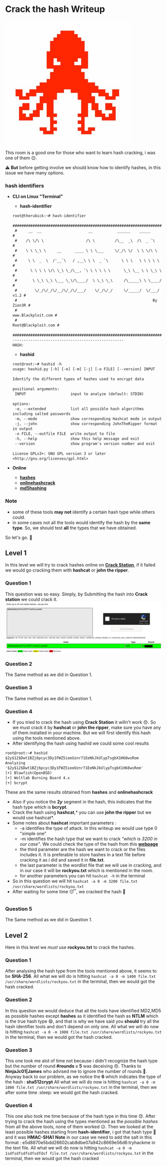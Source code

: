 # Crack the hash Writeup
![Crack the hash image](./CrackTheHash.jpeg)

This room is a good one for those who want to learn hash cracking, i was one of them  :relieved:.

:warning: **But** before getting involve we should know how to identify hashes, in this issue we have many options.

### hash identifiers
* **CLI on Linux "Terminal"**

  - **hash-identifier**
  ```
  root@therubick:~# hash-identifier 
   #########################################################################
   #     __  __                     __           ______    _____           #
   #    /\ \/\ \                   /\ \         /\__  _\  /\  _ `\         #
   #    \ \ \_\ \     __      ____ \ \ \___     \/_/\ \/  \ \ \/\ \        #
   #     \ \  _  \  /'__`\   / ,__\ \ \  _ `\      \ \ \   \ \ \ \ \       #
   #      \ \ \ \ \/\ \_\ \_/\__, `\ \ \ \ \ \      \_\ \__ \ \ \_\ \      #
   #       \ \_\ \_\ \___ \_\/\____/  \ \_\ \_\     /\_____\ \ \____/      #
   #        \/_/\/_/\/__/\/_/\/___/    \/_/\/_/     \/_____/  \/___/  v1.2 #
   #                                                             By Zion3R #
   #                                                    www.Blackploit.com #
   #                                                   Root@Blackploit.com #
   #########################################################################
  --------------------------------------------------
  HASH: 

  ```
   - **hashid**
   ```
  root@root:~# hashid -h
  usage: hashid.py [-h] [-e] [-m] [-j] [-o FILE] [--version] INPUT

  Identify the different types of hashes used to encrypt data

  positional arguments:
    INPUT                    input to analyze (default: STDIN)

  options:
    -e, --extended           list all possible hash algorithms including salted passwords
    -m, --mode               show corresponding Hashcat mode in output
    -j, --john               show corresponding JohnTheRipper format in output
    -o FILE, --outfile FILE  write output to file
    -h, --help               show this help message and exit
    --version                show program's version number and exit

  License GPLv3+: GNU GPL version 3 or later <http://gnu.org/licenses/gpl.html>
  ```


* **Online**

  * [**hashes**](https://hashes.com/en/tools/hash_identifier)
  * [**onlinehashcrack**](https://www.onlinehashcrack.com/hash-identification.php)
  * [**md5hashing**](https://md5hashing.net/hash_type_checker)

### Note
* some of these tools **may not** identify a certain hash type while others could.
* in some cases not all the tools would identify the hash by the **same type**. So, we should test **all** the types that we have obtained.

So let's go.  :punch:

## Level 1
In this level we will try to crack hashes online on [**Crack Station**](https://crackstation.net/), if it failed we would go cracking them with **hashcat** or **john the ripper**.

### Question 1
This question was so easy. Simply, by Submitting the hash into **Crack station** we could crack it.
![Question One](./L1Q1.png)

### Question 2
The Same method as we did in Question 1.

### Question 3
The Same method as we did in Question 1.

### Question 4
* If you tried to crack the hash using **Crack Station** it willn't work :disappointed:. So we must crack it by **hashcat** or **john the ripper**, make sure you have any of them installed in your machine. But we will first identify this hash using the tools mentioned above.
* After identifying the hash using hashid we could some cool results 

```
root@root:~# hashid
$2y$12$Dwt1BZj6pcyc3Dy1FWZ5ieeUznr71EeNkJkUlypTsgbX1H68wsRom
Analyzing '$2y$12$Dwt1BZj6pcyc3Dy1FWZ5ieeUznr71EeNkJkUlypTsgbX1H68wsRom'
[+] Blowfish(OpenBSD) 
[+] Woltlab Burning Board 4.x 
[+] bcrypt
```
 These are the same results obtained from **hashes** and **onlinehashcrack**
* Also if you notice the **$2y$** segment in the hash, this indicates that the hash type which is **bcrypt**.
* Crack the hash using **hashcat**,* you can use **john the ripper** but we would use hashcat*. 
* Some notes about **hashcat** important parameters :
  * -a identifies the type of attack. In this writeup we would use type 0 "simple one"
  * -m identifies the hash type that we want to crack *"which is 3200 in our case"*. We could check the type of the hash from this [**webpage**](https://hashcat.net/wiki/doku.php?id=example_hashes)
  * the third parameter are the hash we want to crack or the files includes it. It is preferable to store hashes in a text file before cracking it as i did and saved it in **file.txt**.
  * the last parameter is the wordlist file that we will use in cracking, and in our case it will be **rockyou.txt** which is mentioned in the room.
  * for another parameters you can hit ```hashcat -h``` in the terminal
* So in this question we will hit ```hashcat -a 0 -m 3200 file.txt /usr/share/wordlists/rockyou.txt```
* After waiting for some time :sleeping:, we cracked the hash :muscle: 
```

```
### Question 5
The Same method as we did in Question 1.

## Level 2
Here in this level we *must* use **rockyou.txt** to crack the hashes.
### Question 1
After analysing the hash type from the tools mentioned above, it seems to be **SHA-256**.
All what we will do is hitting ```hashcat -a 0 -m 1400 file.txt /usr/share/wordlists/rockyou.txt``` in the terminal, then we would got the hash cracked.
### Question 2
In this question we would deduce that all the tools have identified MD2,MD5 as possible hashes except **hashes** as it identified the hash as **NTLM** which is the true hash type :smile:, and that is why we have said you **should** try all the hash identifier tools and don't depend on only one.
All what we will do now is hitting ```hashcat -a 0 -m 1000 file.txt /usr/share/wordlists/rockyou.txt``` in the terminal, then we would got the hash cracked.
### Question 3
This one took me alot of time not because i didn't recognize the hash type but the number of round **#rounds = 5** was deceiving :angry:. Thanks to **NinjaJc01|James** who advised me to ignore the number of rounds :clap:.
Anyway back to our problem, as we notice the **$6$** which indicates the type of the hash : **sha512crypt**
All what we will do now is hitting ```hashcat -a 0 -m 1800 file.txt /usr/share/wordlists/rockyou.txt``` in the terminal, then we after some time :sleep: we would got the hash cracked.
### Question 4
This one also took me time because of the hash type in this time  :sweat:.
After trying to crack the hash using the types mentioned as the *possible hashes* from all the above tools, none of them worked :disappointed_relieved:.
Then we looked at the least possible hashes starting from **hash-identifier**, i got that hash type :muscle: and it was **HMAC-SHA1**
**Note**
in our case we need to add the salt in this format : e5d8870e5bdd26602cab8dbe07a942c8669e56d6:tryhackme in the text file.
All what we will do now is hitting ```hashcat -a 0 -m 1sdfsdfsdfsdfsdfdsf file.txt /usr/share/wordlists/rockyou.txt``` in the terminal, then we would got the hash cracked
